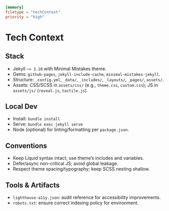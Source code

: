 ```toml
[memory]
filetype = "techContext"
priority = "high"
```

# Tech Context

## Stack
- Jekyll `~> 3.10` with Minimal Mistakes theme.
- Gems: `github-pages`, `jekyll-include-cache`, `minimal-mistakes-jekyll`.
- Structure: `_config.yml`, `_data/`, `_includes/`, `_layouts/`, `_pages/`, `assets/`.
- Assets: CSS/SCSS in `assets/css/` (e.g., `theme.css`, `custom.css`); JS in `assets/js/` (`reveal.js`, `tactile.js`).

## Local Dev
- Install: `bundle install`
- Serve: `bundle exec jekyll serve`
- Node (optional) for linting/formatting per `package.json`.

## Conventions
- Keep Liquid syntax intact; use theme’s includes and variables.
- Defer/async non-critical JS; avoid global leakage.
- Respect theme spacing/typography; keep SCSS nesting shallow.

## Tools & Artifacts
- `lighthouse-a11y.json`: audit reference for accessibility improvements.
- `robots.txt`: ensure correct indexing policy for environment.
